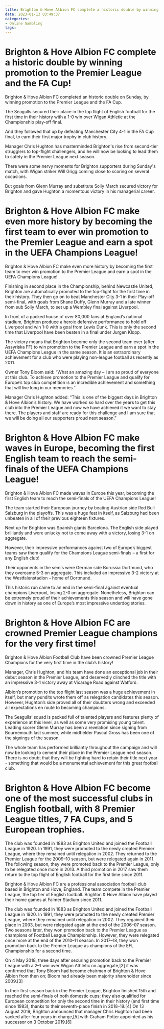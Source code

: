 ```yaml
---
title: Brighton & Hove Albion FC complete a historic double by winning promotion to the Premier League and the FA Cup!
date: 2023-01-13 03:49:37
categories:
- Online Gambling
tags:
---
```



#  Brighton & Hove Albion FC complete a historic double by winning promotion to the Premier League and the FA Cup!

Brighton & Hove Albion FC completed an historic double on Sunday, by winning promotion to the Premier League and the FA Cup.

The Seagulls secured their place in the top flight of English football for the first time in their history with a 1-0 win over Wigan Athletic at the Championship play-off final.

And they followed that up by defeating Manchester City 4-1 in the FA Cup final, to earn their first major trophy in club history.

Manager Chris Hughton has masterminded Brighton's rise from second-tier strugglers to top-flight challengers, and he will now be looking to lead them to safety in the Premier League next season.

There were some nervy moments for Brighton supporters during Sunday's match, with Wigan striker Will Grigg coming close to scoring on several occasions.

But goals from Glenn Murray and substitute Solly March secured victory for Brighton and gave Hughton a momentous victory in his managerial career.

#  Brighton & Hove Albion FC make even more history by becoming the first team to ever win promotion to the Premier League and earn a spot in the UEFA Champions League!

Brighton & Hove Albion FC make even more history by becoming the first team to ever win promotion to the Premier League and earn a spot in the UEFA Champions League!

Finishing in second place in the Championship, behind Newcastle United, Brighton are automatically promoted to the top-flight for the first time in their history. They then go on to beat Manchester City 3-1 in their Play-off semi-final, with goals from Shane Duffy, Glenn Murray and a late winner from sub Solly March, to set up a Wembley final against Liverpool.

In front of a packed house of over 80,000 fans at England’s national stadium, Brighton produce a heroic defensive performance to hold off Liverpool and win 1-0 with a goal from Lewis Dunk. This is only the second time that Liverpool have been beaten in a final under Jurgen Klopp.

The victory means that Brighton become only the second team ever (after Assyriska FF) to win promotion to the Premier League and earn a spot in the UEFA Champions League in the same season. It is an extraordinary achievement for a club who were playing non-league football as recently as 2011.

Owner Tony Bloom said: “What an amazing day – I am so proud of everyone at this club. To achieve promotion to the Premier League and qualify for Europe’s top club competition is an incredible achievement and something that will live long in our memories.”

Manager Chris Hughton added: “This is one of the biggest days in Brighton & Hove Albion’s history. We have worked so hard over the years to get this club into the Premier League and now we have achieved it we want to stay there. The players and staff are ready for this challenge and I am sure that we will be doing all our supporters proud next season.”

#  Brighton & Hove Albion FC make waves in Europe, becoming the first English team to reach the semi-finals of the UEFA Champions League!

Brighton & Hove Albion FC made waves in Europe this year, becoming the first English team to reach the semi-finals of the UEFA Champions League!

The team started their European journey by beating Austrian side Red Bull Salzburg in the playoffs. This was a huge feat in itself, as Salzburg had been unbeaten in all of their previous eighteen fixtures.

Next up for Brighton was Spanish giants Barcelona. The English side played brilliantly and were unlucky not to come away with a victory, losing 3-1 on aggregate.

However, their impressive performances against two of Europe’s biggest teams saw them qualify for the Champions League semi-finals – a first for any English club!

Their opponents in the semis were German side Borussia Dortmund, who they overcame 5-3 on aggregate. This included an impressive 3-2 victory at the Westfalenstadion – home of Dortmund.

This historic run came to an end in the semi-final against eventual champions Liverpool, losing 2-0 on aggregate. Nonetheless, Brighton can be extremely proud of their achievements this season and will have gone down in history as one of Europe’s most impressive underdog stories.

#  Brighton & Hove Albion FC are crowned Premier League champions for the very first time!

Brighton & Hove Albion Football Club have been crowned Premier League Champions for the very first time in the club’s history!

Manager, Chris Hughton, and his team have done an exceptional job in their debut season in the Premier League, and deservedly clinched the title with an impressive 3-1 victory away at Vicarage Road against Watford.

Albion’s promotion to the top flight last season was a huge achievement in itself, but many pundits wrote them off as relegation candidates this season. However, Hughton’s side proved all of their doubters wrong and exceeded all expectations en route to becoming champions.

The Seagulls’ squad is packed full of talented players and features plenty of experience at this level, as well as some very promising young talent. Leading scorer Glenn Murray has been a revelation since signing from Bournemouth last summer, while midfielder Pascal Gross has been one of the signings of the season.

The whole team has performed brilliantly throughout the campaign and will now be looking to cement their place in the Premier League next season. There is no doubt that they will be fighting hard to retain their title next year - something that would be a monumental achievement for this great football club.

#  Brighton & Hove Albion FC become one of the most successful clubs in English football, with 8 Premier League titles, 7 FA Cups, and 5 European trophies.

The club was founded in 1883 as Brighton United and joined the Football League in 1920. In 1991, they were promoted to the newly created Premier League, where they remained until relegation in 2002. They returned to the Premier League for the 2009–10 season, but were relegated again in 2011. The following season, they were promoted back to the Premier League, only to be relegated once more in 2013. A third promotion in 2017 saw them return to the top flight of English football for the first time since 2011.

Brighton & Hove Albion FC are a professional association football club based in Brighton and Hove, England. The team compete in the Premier League, the top tier of English football. Brighton & Hove Albion have played their home games at Falmer Stadium since 2011.

The club was founded in 1883 as Brighton United and joined the Football League in 1920. In 1991, they were promoted to the newly created Premier League, where they remained until relegation in 2002. They regained their place in 2003, but were relegated again at the end of the 2006–07 season. Two seasons later, they won promotion back to the Premier League as champions of Football League Championship. However, they were relegated once more at the end of the 2010–11 season. In 2017–18, they won promotion back to the Premier League as champions of the EFL Championship for a second time.

On 4 May 2018, three days after securing promotion back to the Premier League with a 2–1 win over Wigan Athletic on aggregate,[2] it was confirmed that Tony Bloom had become chairman of Brighton & Hove Albion from then on; Bloom had already been majority shareholder since 2009.[3]

In their first season back in the Premier League, Brighton finished 15th and reached the semi-finals of both domestic cups; they also qualified for European competition for only the second time in their history (and first time since 1983), thanks to their seventh-place finish in 2018–19.[4] On 13 August 2019, Brighton announced that manager Chris Hughton had been sacked after four years in charge,[5] with Graham Potter appointed as his successor on 3 October 2019.[6]